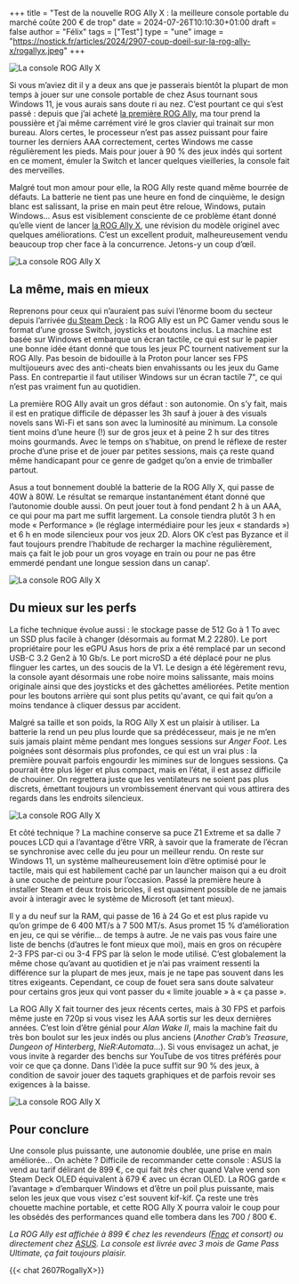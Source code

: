 +++
title = "Test de la nouvelle ROG Ally X : la meilleure console portable du marché coûte 200 € de trop"
date = 2024-07-26T10:10:30+01:00
draft = false
author = "Félix"
tags = ["Test"]
type = "une"
image = "https://nostick.fr/articles/2024/2907-coup-doeil-sur-la-rog-ally-x/rogallyx.jpeg"
+++ 

![La console ROG Ally X](rogallyx.jpeg "Je voulais vous faire une jolie photo d'accroche quand soudain…") 

Si vous m’aviez dit il y a deux ans que je passerais bientôt la plupart de mon temps à jouer sur une console portable de chez Asus tournant sous Windows 11, je vous aurais sans doute ri au nez. C’est pourtant ce qui s’est passé : depuis que j’ai acheté [la première ROG Ally](https://rog.asus.com/fr/gaming-handhelds/rog-ally/rog-ally-2023/), ma tour prend la poussière et j’ai même carrément viré le gros clavier qui trainait sur mon bureau. Alors certes, le processeur n’est pas assez puissant pour faire tourner les derniers AAA correctement, certes Windows me casse régulièrement les pieds. Mais pour jouer à 90 % des jeux indés qui sortent en ce moment, émuler la Switch et lancer quelques vieilleries, la console fait des merveilles.

Malgré tout mon amour pour elle, la ROG Ally reste quand même bourrée de défauts. La batterie ne tient pas une heure en fond de cinquième, le design blanc est salissant, la prise en main peut être reloue, Windows, putain Windows… Asus est visiblement consciente de ce problème étant donné qu’elle vient de lancer [la ROG Ally X](https://estore.asus.com/fr/90nv00f1-m000e0-rog-ally-x-2024.html), une révision du modèle originel avec quelques améliorations. C’est un excellent produit, malheureusement vendu beaucoup trop cher face à la concurrence. Jetons-y un coup d’œil.

![La console ROG Ally X](rogallyx2.jpeg "La première Ally (en blanc) et la nouvelle (en noir). Le design se rapproche de plus en plus du Steam Deck.") 

## La même, mais en mieux 

Reprenons pour ceux qui n’auraient pas suivi l’énorme boom du secteur depuis l’arrivée [du Steam Deck](https://nostick.fr/articles/2024/avril/2604-6-mois-avec-le-steam-deck-oled/) : la ROG Ally est un PC Gamer vendu sous le format d’une grosse Switch, joysticks et boutons inclus. La machine est basée sur Windows et embarque un écran tactile, ce qui est sur le papier une bonne idée étant donné que tous les jeux PC tournent nativement sur la ROG Ally. Pas besoin de bidouille à la Proton pour lancer ses FPS multijoueurs avec des anti-cheats bien envahissants ou les jeux du Game Pass. En contrepartie il faut utiliser Windows sur un écran tactile 7", ce qui n’est pas vraiment fun au quotidien.

La première ROG Ally avait un gros défaut : son autonomie. On s’y fait, mais il est en pratique difficile de dépasser les 3h sauf à jouer à des visuals novels sans Wi-Fi et sans son avec la luminosité au minimum. La console tient moins d’une heure (!) sur de gros jeux et à peine 2 h sur des titres moins gourmands. Avec le temps on s’habitue, on prend le réflexe de rester proche d’une prise et de jouer par petites sessions, mais ça reste quand même handicapant pour ce genre de gadget qu’on a envie de trimballer partout.

Asus a tout bonnement doublé la batterie de la ROG Ally X, qui passe de 40W à 80W. Le résultat se remarque instantanément étant donné que l’autonomie double aussi. On peut jouer tout à fond pendant 2 h à un AAA, ce qui pour ma part me suffit largement. La console tiendra plutôt 3 h en mode « Performance » (le réglage intermédiaire pour les jeux « standards ») et 6 h en mode silencieux pour vos jeux 2D. Alors OK c’est pas Byzance et il faut toujours prendre l’habitude de recharger la machine régulièrement, mais ça fait le job pour un gros voyage en train ou pour ne pas être emmerdé pendant une longue session dans un canap'.

![La console ROG Ally X](rogallyx3.png "La console est imposante, mais pas ridicule. Notez les duos de ports USB-C, bien pratiques pour utiliser un accessoire en rechargeant sa console.")

## Du mieux sur les perfs

La fiche technique évolue aussi : le stockage passe de 512 Go à 1 To avec un SSD plus facile à changer (désormais au format M.2 2280). Le port propriétaire pour les eGPU Asus hors de prix a été remplacé par un second USB-C 3.2 Gen2 à 10 Gb/s. Le port microSD a été déplacé pour ne plus flinguer les cartes, un des soucis de la V1. Le design a été légèrement revu, la console ayant désormais une robe noire moins salissante, mais moins originale ainsi que des joysticks et des gâchettes améliorées. Petite mention pour les boutons arrière qui sont plus petits qu'avant, ce qui fait qu’on a moins tendance à cliquer dessus par accident.

Malgré sa taille et son poids, la ROG Ally X est un plaisir à utiliser. La batterie la rend un peu plus lourde que sa prédécesseur, mais je ne m’en suis jamais plaint même pendant mes longues sessions sur *Anger Foot*. Les poignées sont désormais plus profondes, ce qui est un vrai plus : la première pouvait parfois engourdir les mimines sur de longues sessions. Ça pourrait être plus léger et plus compact, mais en l’état, il est assez difficile de chouiner. On regrettera juste que les ventilateurs ne soient pas plus discrets, émettant toujours un vrombissement énervant qui vous attirera des regards dans les endroits silencieux. 

![La console ROG Ally X](rogallyx6.png "Le D-Pad et les joysticks ont été améliorés.")

Et côté technique ? La machine conserve sa puce Z1 Extreme et sa dalle 7 pouces LCD qui a l’avantage d’être VRR, à savoir que la framerate de l’écran se synchronise avec celle du jeu pour un meilleur rendu. On reste sur Windows 11, un système malheureusement loin d’être optimisé pour le tactile, mais qui est habilement caché par un launcher maison qui a eu droit à une couche de peinture pour l’occasion. Passé la première heure à installer Steam et deux trois bricoles, il est quasiment possible de ne jamais avoir à interagir avec le système de Microsoft (et tant mieux).

Il y a du neuf sur la RAM, qui passe de 16 à 24 Go et est plus rapide vu qu’on grimpe de 6 400 MT/s à 7 500 MT/s. Asus promet 15 % d’amélioration en jeu, ce qui se vérifie… de temps à autre. Je ne vais pas vous faire une liste de benchs (d’autres le font mieux que moi), mais en gros on récupère 2-3 FPS par-ci ou 3-4 FPS par là selon le mode utilisé. C’est globalement la même chose qu’avant au quotidien et je n’ai pas vraiment ressenti la différence sur la plupart de mes jeux, mais je ne tape pas souvent dans les titres exigeants. Cependant, ce coup de fouet sera sans doute salvateur pour certains gros jeux qui vont passer du « limite jouable » à « ça passe ».

La ROG Ally X fait tourner des jeux récents certes, mais à 30 FPS et parfois même juste en 720p si vous visez les AAA sortis sur les deux dernières années. C’est loin d’être génial pour *Alan Wake II*, mais la machine fait du très bon boulot sur les jeux indés ou plus anciens (*Another Crab’s Treasure*, *Dungeon of Hinterberg*, *NieR:Automata*…). Si vous envisagez un achat, je vous invite à regarder des benchs sur YouTube de vos titres préférés pour voir ce que ça donne. Dans l’idée la puce suffit sur 90 % des jeux, à condition de savoir jouer des taquets graphiques et de parfois revoir ses exigences à la baisse. 

![La console ROG Ally X](rogallyx4.jpeg "La prise en main est royale.")

## Pour conclure

Une console plus puissante, une autonomie doublée, une prise en main améliorée… On achète ? Difficile de recommander cette console : ASUS la vend au tarif délirant de 899 €, ce qui fait *très* cher quand Valve vend son Steam Deck OLED équivalent à 679 € avec un écran OLED. La ROG garde « l’avantage » d’embarquer Windows et d’être un poil plus puissante, mais selon les jeux que vous visez c'est souvent kif-kif. Ça reste une très chouette machine portable, et cette ROG Ally X pourra valoir le coup pour les obsédés des performances quand elle tombera dans les 700 / 800 €. 

*La ROG Ally est affichée à 899 € chez les revendeurs ([Fnac](https://www.fnac.com/Console-portable-Asus-ROG-Ally-X-Noir/a20619434/w-4) et consort) ou directement chez [ASUS](https://estore.asus.com/fr/90nv00f1-m000e0-rog-ally-x-2024.html). La console est livrée avec 3 mois de Game Pass Ultimate, ça fait toujours plaisir.*


{{< chat 2607RogallyX>}} 